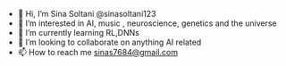 - 👋 Hi, I’m Sina Soltani @sinasoltani123
- 👀 I’m interested in AI, music , neuroscience, genetics and the universe
- 🌱 I’m currently learning RL,DNNs
- 💞️ I’m looking to collaborate on anything AI related
- 📫 How to reach me sinas7684@gmail.com

<!---
sinasoltani123/sinasoltani123 is a ✨ special ✨ repository because its `README.md` (this file) appears on your GitHub profile.
You can click the Preview link to take a look at your changes.
--->
